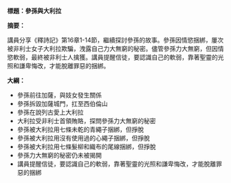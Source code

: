 **標題：參孫與大利拉**

**摘要：**

講員分享《釋詩記》第16章1-14節，繼續探討參孫的故事。參孫因情慾捆綁，屢次被非利士女子大利拉欺騙，洩露自己力大無窮的秘密。儘管參孫力大無窮，但因情慾軟弱，最終被非利士人擒獲。講員提醒信徒，要認識自己的軟弱，靠著聖靈的光照和謙卑悔改，才能脫離罪惡的捆綁。

**大綱：**

* 參孫前往加薩，與妓女發生關係
* 參孫拆毀加薩城門，扛至西伯倫山
* 參孫在說列古愛上大利拉
* 大利拉受非利士首領賄賂，探問參孫力大無窮的秘密
* 參孫被大利拉用七條未乾的青繩子捆綁，但掙脫
* 參孫被大利拉用沒有使用過的心繩子捆綁，但掙脫
* 參孫被大利拉用七條髮柳和織布的尾線捆綁，但掙脫
* 參孫力大無窮的秘密仍未被揭開
* 講員提醒信徒，要認識自己的軟弱，靠著聖靈的光照和謙卑悔改，才能脫離罪惡的捆綁